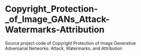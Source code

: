 # Copyright_Protection-_of_Image_GANs_Attack-Watermarks-Attribution
Source project code of Copyright Protection of Image Generative Adversarial Networks: Attack, Watermarks, and Attribution
